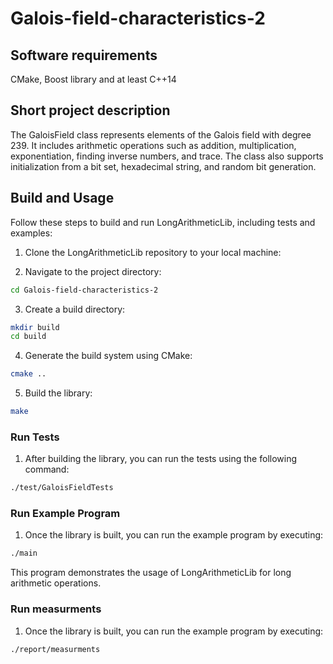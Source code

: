 # Galois-field-characteristics-2

## Software requirements
CMake, Boost library and at least C++14  

## Short project description
The GaloisField class represents elements of the Galois field with degree 239. It includes arithmetic operations such as addition, multiplication, exponentiation, finding inverse numbers, and trace. The class also supports initialization from a bit set, hexadecimal string, and random bit generation.
## Build and Usage

Follow these steps to build and run LongArithmeticLib, including tests and examples:

1. Clone the LongArithmeticLib repository to your local machine:

2. Navigate to the project directory:
```bash 
cd Galois-field-characteristics-2
```

3. Create a build directory:
```bash
mkdir build
cd build
```
   
4. Generate the build system using CMake:
```bash
cmake ..
```

5. Build the library:
```bash
make
```
   
### Run Tests

1. After building the library, you can run the tests using the following command:
```bash
./test/GaloisFieldTests
```
   
### Run Example Program

1. Once the library is built, you can run the example program by executing:
```bash
./main
```
   This program demonstrates the usage of LongArithmeticLib for long arithmetic operations.

### Run measurments

1. Once the library is built, you can run the example program by executing:
```bash
./report/measurments
```
